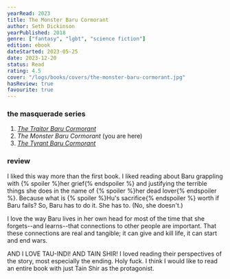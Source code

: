 ```yaml
---
yearRead: 2023
title: The Monster Baru Cormorant
author: Seth Dickinson
yearPublished: 2018
genre: ["fantasy", "lgbt", "science fiction"]
edition: ebook
dateStarted: 2023-05-25
date: 2023-12-20
status: Read
rating: 4.5
cover: "/logs/books/covers/the-monster-baru-cormorant.jpg"
hasReview: true
favourite: true
---
```


### the masquerade series

1. *[The Traitor Baru Cormorant](/logs/books/the-traitor-baru-cormorant)*
2. *The Monster Baru Cormorant* (you are here)
3. *[The Tyrant Baru Cormorant](/logs/books/the-tyrant-baru-cormorant)*

### review

I liked this way more than the first book. I liked reading about Baru grappling with {% spoiler %}her grief{% endspoiler %} and justifying the terrible things she does in the name of {% spoiler %}her dead lover{% endspoiler %}. Because what is {% spoiler %}Hu's sacrifice{% endspoiler %} worth if Baru fails? So, Baru has to do it. She has to. (No, she doesn't.)

I love the way Baru lives in her own head for most of the time that she forgets--and learns--that connections to other people are important. That these connections are real and tangible; it can give and kill life, it can start and end wars.

AND I LOVE TAU-INDI! AND TAIN SHIR! I loved reading their perspectives of the story, most especially the ending. Holy fuck. I think I would like to read an entire book with just Tain Shir as the protagonist.